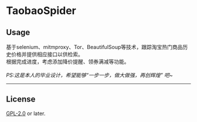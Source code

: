 # TaobaoSpider

## Usage
基于selenium、mitmproxy、Tor、BeautifulSoup等技术，跟踪淘宝热门商品历史价格并提供相应接口以供检索。
<br>根据完成进度，考虑添加降价提醒、领券满减等功能。
<br><br>
*PS:这是本人的毕业设计，希望能够“一步一步，做大做强，再创辉煌” 吧~*

----------
## License

[GPL-2.0](http://www.gnu.org/licenses/old-licenses/gpl-2.0.en.html) or later.
